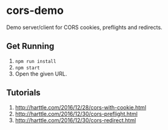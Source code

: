 # cors-demo
Demo server/client for CORS cookies, preflights and redirects.

## Get Running

1. `npm run install`
2. `npm start`
3. Open the given URL.

## Tutorials

1. <http://harttle.com/2016/12/28/cors-with-cookie.html>
2. <http://harttle.com/2016/12/30/cors-preflight.html>
3. <http://harttle.com/2016/12/30/cors-redirect.html>

